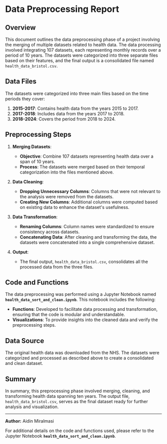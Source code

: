 # Data Preprocessing Report

## Overview

This document outlines the data preprocessing phase of a project involving the merging of multiple datasets related to health data. The data processing involved integrating 107 datasets, each representing monthly records over a period of 10 years. The datasets were categorized into three separate files based on their features, and the final output is a consolidated file named `health_data_bristol.csv`.

## Data Files

The datasets were categorized into three main files based on the time periods they cover:

1. **2015-2017**: Contains health data from the years 2015 to 2017.
2. **2017-2018**: Includes data from the years 2017 to 2018.
3. **2018-2024**: Covers the period from 2018 to 2024.

## Preprocessing Steps

1. **Merging Datasets**:
   - **Objective**: Combine 107 datasets representing health data over a span of 10 years.
   - **Process**: The datasets were merged based on their temporal categorization into the files mentioned above.

2. **Data Cleaning**:
   - **Dropping Unnecessary Columns**: Columns that were not relevant to the analysis were removed from the datasets.
   - **Creating New Columns**: Additional columns were computed based on existing data to enhance the dataset's usefulness.

3. **Data Transformation**:
   - **Renaming Columns**: Column names were standardized to ensure consistency across datasets.
   - **Concatenating Data**: After cleaning and transforming the data, the datasets were concatenated into a single comprehensive dataset.

4. **Output**:
   - The final output, `health_data_bristol.csv`, consolidates all the processed data from the three files.

## Code and Functions

The data preprocessing was performed using a Jupyter Notebook named **`health_data_sort_and_clean.ipynb`**. This notebook includes the following:

- **Functions**: Developed to facilitate data processing and transformation, ensuring that the code is modular and understandable.
- **Visualizations**: To provide insights into the cleaned data and verify the preprocessing steps.

## Data Source

The original health data was downloaded from the NHS. The datasets were categorized and processed as described above to create a consolidated and clean dataset.

## Summary

In summary, this preprocessing phase involved merging, cleaning, and transforming health data spanning ten years. The output file, `health_data_bristol.csv`, serves as the final dataset ready for further analysis and visualization.

---

**Author:** Aidin Miralmasi

For additional details on the code and functions used, please refer to the Jupyter Notebook **`health_data_sort_and_clean.ipynb`**.
